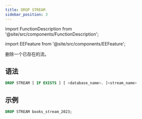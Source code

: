 ```yaml
---
title: DROP STREAM
sidebar_position: 3
---
```

import FunctionDescription from '@site/src/components/FunctionDescription';

<FunctionDescription description="引入或更新于：v1.2.223"/>

import EEFeature from '@site/src/components/EEFeature';

<EEFeature featureName='STREAM'/>

删除一个已存在的流。

## 语法

```sql
DROP STREAM [ IF EXISTS ] [ <database_name>. ]<stream_name>
```

## 示例

```sql
DROP STREAM books_stream_2023;
```